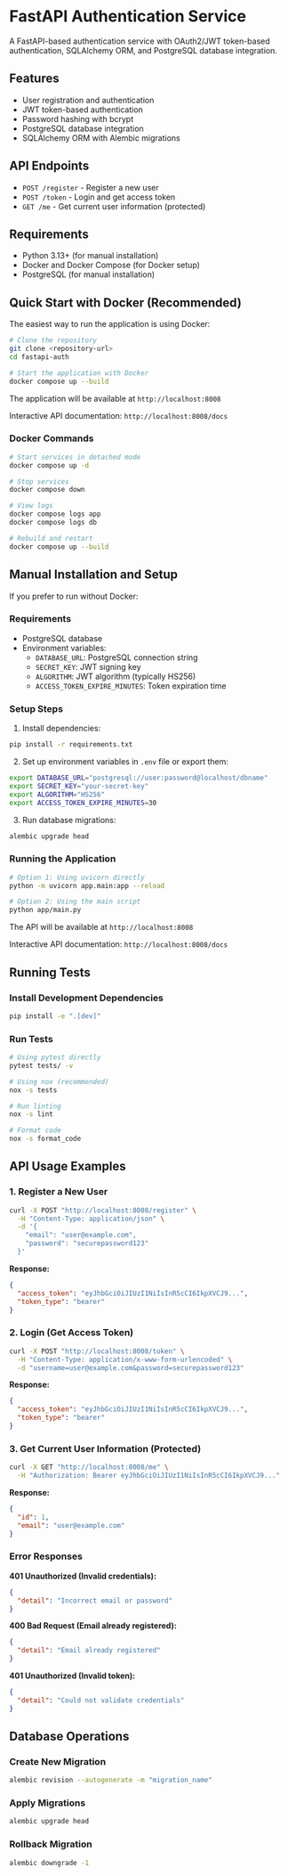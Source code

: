 # FastAPI Authentication Service

A FastAPI-based authentication service with OAuth2/JWT token-based authentication, SQLAlchemy ORM, and PostgreSQL database integration.

## Features

- User registration and authentication
- JWT token-based authentication
- Password hashing with bcrypt
- PostgreSQL database integration
- SQLAlchemy ORM with Alembic migrations

## API Endpoints

- `POST /register` - Register a new user
- `POST /token` - Login and get access token
- `GET /me` - Get current user information (protected)

## Requirements

- Python 3.13+ (for manual installation)
- Docker and Docker Compose (for Docker setup)
- PostgreSQL (for manual installation)

## Quick Start with Docker (Recommended)

The easiest way to run the application is using Docker:

```bash
# Clone the repository
git clone <repository-url>
cd fastapi-auth

# Start the application with Docker
docker compose up --build
```

The application will be available at `http://localhost:8008`

Interactive API documentation: `http://localhost:8008/docs`

### Docker Commands

```bash
# Start services in detached mode
docker compose up -d

# Stop services
docker compose down

# View logs
docker compose logs app
docker compose logs db

# Rebuild and restart
docker compose up --build
```

## Manual Installation and Setup

If you prefer to run without Docker:

### Requirements
- PostgreSQL database
- Environment variables:
  - `DATABASE_URL`: PostgreSQL connection string
  - `SECRET_KEY`: JWT signing key
  - `ALGORITHM`: JWT algorithm (typically HS256)
  - `ACCESS_TOKEN_EXPIRE_MINUTES`: Token expiration time

### Setup Steps

1. Install dependencies:
```bash
pip install -r requirements.txt
```

2. Set up environment variables in `.env` file or export them:
```bash
export DATABASE_URL="postgresql://user:password@localhost/dbname"
export SECRET_KEY="your-secret-key"
export ALGORITHM="HS256"
export ACCESS_TOKEN_EXPIRE_MINUTES=30
```

3. Run database migrations:
```bash
alembic upgrade head
```

### Running the Application

```bash
# Option 1: Using uvicorn directly
python -m uvicorn app.main:app --reload

# Option 2: Using the main script
python app/main.py
```

The API will be available at `http://localhost:8008`

Interactive API documentation: `http://localhost:8008/docs`

## Running Tests

### Install Development Dependencies
```bash
pip install -e ".[dev]"
```

### Run Tests
```bash
# Using pytest directly
pytest tests/ -v

# Using nox (recommended)
nox -s tests

# Run linting
nox -s lint

# Format code
nox -s format_code
```

## API Usage Examples

### 1. Register a New User
```bash
curl -X POST "http://localhost:8008/register" \
  -H "Content-Type: application/json" \
  -d '{
    "email": "user@example.com",
    "password": "securepassword123"
  }'
```

**Response:**
```json
{
  "access_token": "eyJhbGciOiJIUzI1NiIsInR5cCI6IkpXVCJ9...",
  "token_type": "bearer"
}
```

### 2. Login (Get Access Token)
```bash
curl -X POST "http://localhost:8008/token" \
  -H "Content-Type: application/x-www-form-urlencoded" \
  -d "username=user@example.com&password=securepassword123"
```

**Response:**
```json
{
  "access_token": "eyJhbGciOiJIUzI1NiIsInR5cCI6IkpXVCJ9...",
  "token_type": "bearer"
}
```

### 3. Get Current User Information (Protected)
```bash
curl -X GET "http://localhost:8008/me" \
  -H "Authorization: Bearer eyJhbGciOiJIUzI1NiIsInR5cCI6IkpXVCJ9..."
```

**Response:**
```json
{
  "id": 1,
  "email": "user@example.com"
}
```

### Error Responses

**401 Unauthorized (Invalid credentials):**
```json
{
  "detail": "Incorrect email or password"
}
```

**400 Bad Request (Email already registered):**
```json
{
  "detail": "Email already registered"
}
```

**401 Unauthorized (Invalid token):**
```json
{
  "detail": "Could not validate credentials"
}
```

## Database Operations

### Create New Migration
```bash
alembic revision --autogenerate -m "migration_name"
```

### Apply Migrations
```bash
alembic upgrade head
```

### Rollback Migration
```bash
alembic downgrade -1
```